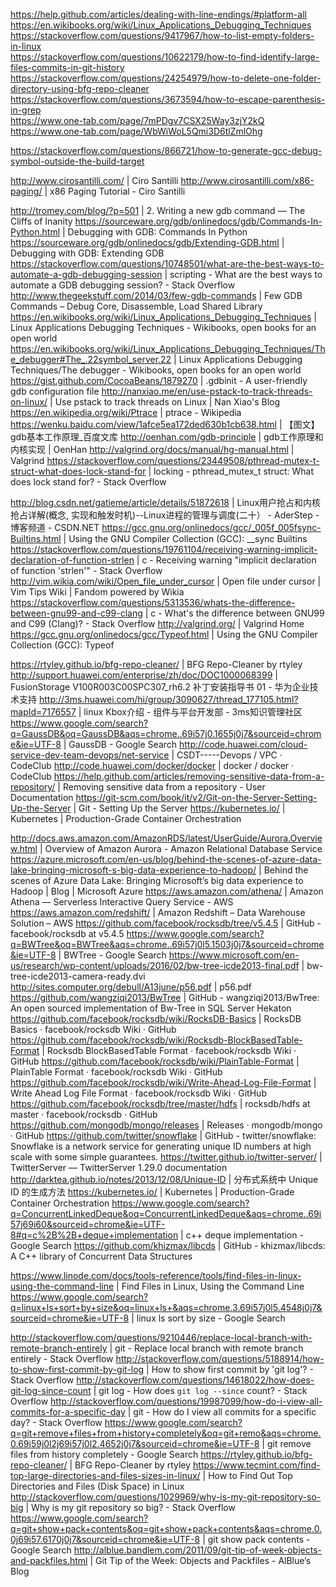 https://help.github.com/articles/dealing-with-line-endings/#platform-all  
https://en.wikibooks.org/wiki/Linux_Applications_Debugging_Techniques  
https://stackoverflow.com/questions/9417967/how-to-list-empty-folders-in-linux  
https://stackoverflow.com/questions/10622179/how-to-find-identify-large-files-commits-in-git-history  
https://stackoverflow.com/questions/24254979/how-to-delete-one-folder-directory-using-bfg-repo-cleaner  
https://stackoverflow.com/questions/3673594/how-to-escape-parenthesis-in-grep  
https://www.one-tab.com/page/7mPDgv7CSX25Way3zjY2kQ  
https://www.one-tab.com/page/WbWiWoL5Qmi3D6tlZmlOhg  

https://stackoverflow.com/questions/866721/how-to-generate-gcc-debug-symbol-outside-the-build-target

http://www.cirosantilli.com/ | Ciro Santilli
http://www.cirosantilli.com/x86-paging/ | x86 Paging Tutorial - Ciro Santilli

http://tromey.com/blog/?p=501 | 2. Writing a new gdb command — The Cliffs of Inanity
https://sourceware.org/gdb/onlinedocs/gdb/Commands-In-Python.html | Debugging with GDB: Commands In Python
https://sourceware.org/gdb/onlinedocs/gdb/Extending-GDB.html | Debugging with GDB: Extending GDB
https://stackoverflow.com/questions/10748501/what-are-the-best-ways-to-automate-a-gdb-debugging-session | scripting - What are the best ways to automate a GDB debugging session? - Stack Overflow
http://www.thegeekstuff.com/2014/03/few-gdb-commands | Few GDB Commands – Debug Core, Disassemble, Load Shared Library
https://en.wikibooks.org/wiki/Linux_Applications_Debugging_Techniques | Linux Applications Debugging Techniques - Wikibooks, open books for an open world
https://en.wikibooks.org/wiki/Linux_Applications_Debugging_Techniques/The_debugger#The_.22symbol_server.22 | Linux Applications Debugging Techniques/The debugger - Wikibooks, open books for an open world
https://gist.github.com/CocoaBeans/1879270 | .gdbinit - A user-friendly gdb configuration file
http://nanxiao.me/en/use-pstack-to-track-threads-on-linux/ | Use pstack to track threads on Linux | Nan Xiao's Blog
https://en.wikipedia.org/wiki/Ptrace | ptrace - Wikipedia
https://wenku.baidu.com/view/1afce5ea172ded630b1cb638.html | 【图文】gdb基本工作原理_百度文库
http://oenhan.com/gdb-principle | gdb工作原理和内核实现 | OenHan
http://valgrind.org/docs/manual/hg-manual.html | Valgrind
https://stackoverflow.com/questions/23449508/pthread-mutex-t-struct-what-does-lock-stand-for | locking - pthread_mutex_t struct: What does lock stand for? - Stack Overflow

http://blog.csdn.net/gatieme/article/details/51872618 | Linux用户抢占和内核抢占详解(概念, 实现和触发时机)--Linux进程的管理与调度(二十） - AderStep - 博客频道 - CSDN.NET
https://gcc.gnu.org/onlinedocs/gcc/_005f_005fsync-Builtins.html | Using the GNU Compiler Collection (GCC): __sync Builtins
https://stackoverflow.com/questions/19761104/receiving-warning-implicit-declaration-of-function-strlen | c - Receiving warning "implicit declaration of function 'strlen'" - Stack Overflow
http://vim.wikia.com/wiki/Open_file_under_cursor | Open file under cursor | Vim Tips Wiki | Fandom powered by Wikia
https://stackoverflow.com/questions/5313536/whats-the-difference-between-gnu99-and-c99-clang | c - What's the difference between GNU99 and C99 (Clang)? - Stack Overflow
http://valgrind.org/ | Valgrind Home
https://gcc.gnu.org/onlinedocs/gcc/Typeof.html | Using the GNU Compiler Collection (GCC): Typeof

https://rtyley.github.io/bfg-repo-cleaner/ | BFG Repo-Cleaner by rtyley
http://support.huawei.com/enterprise/zh/doc/DOC1000068399 | FusionStorage V100R003C00SPC307_rh6.2 补丁安装指导书 01 - 华为企业技术支持
http://3ms.huawei.com/hi/group/3090627/thread_177105.html?mapId=7176557 | linux Kbox介绍 - 组件与平台开发部 - 3ms知识管理社区
https://www.google.com/search?q=GaussDB&oq=GaussDB&aqs=chrome..69i57j0.1655j0j7&sourceid=chrome&ie=UTF-8 | GaussDB - Google Search
http://code.huawei.com/cloud-service-dev-team-devops/net-service | CSDT-----Devops / VPC · CodeClub
http://code.huawei.com/docker/docker | docker / docker · CodeClub
https://help.github.com/articles/removing-sensitive-data-from-a-repository/ | Removing sensitive data from a repository - User Documentation
https://git-scm.com/book/it/v2/Git-on-the-Server-Setting-Up-the-Server | Git - Setting Up the Server
https://kubernetes.io/ | Kubernetes | Production-Grade Container Orchestration

http://docs.aws.amazon.com/AmazonRDS/latest/UserGuide/Aurora.Overview.html | Overview of Amazon Aurora - Amazon Relational Database Service
https://azure.microsoft.com/en-us/blog/behind-the-scenes-of-azure-data-lake-bringing-microsoft-s-big-data-experience-to-hadoop/ | Behind the scenes of Azure Data Lake: Bringing Microsoft’s big data experience to Hadoop | Blog | Microsoft Azure
https://aws.amazon.com/athena/ | Amazon Athena — Serverless Interactive Query Service - AWS
https://aws.amazon.com/redshift/ | Amazon Redshift – Data Warehouse Solution – AWS
https://github.com/facebook/rocksdb/tree/v5.4.5 | GitHub - facebook/rocksdb at v5.4.5
https://www.google.com/search?q=BWTree&oq=BWTree&aqs=chrome..69i57j0l5.1503j0j7&sourceid=chrome&ie=UTF-8 | BWTree - Google Search
https://www.microsoft.com/en-us/research/wp-content/uploads/2016/02/bw-tree-icde2013-final.pdf | bw-tree-icde2013-camera-ready.dvi
http://sites.computer.org/debull/A13june/p56.pdf | p56.pdf
https://github.com/wangziqi2013/BwTree | GitHub - wangziqi2013/BwTree: An open sourced implementation of Bw-Tree in SQL Server Hekaton
https://github.com/facebook/rocksdb/wiki/RocksDB-Basics | RocksDB Basics · facebook/rocksdb Wiki · GitHub
https://github.com/facebook/rocksdb/wiki/Rocksdb-BlockBasedTable-Format | Rocksdb BlockBasedTable Format · facebook/rocksdb Wiki · GitHub
https://github.com/facebook/rocksdb/wiki/PlainTable-Format | PlainTable Format · facebook/rocksdb Wiki · GitHub
https://github.com/facebook/rocksdb/wiki/Write-Ahead-Log-File-Format | Write Ahead Log File Format · facebook/rocksdb Wiki · GitHub
https://github.com/facebook/rocksdb/tree/master/hdfs | rocksdb/hdfs at master · facebook/rocksdb · GitHub
https://github.com/mongodb/mongo/releases | Releases · mongodb/mongo · GitHub
https://github.com/twitter/snowflake | GitHub - twitter/snowflake: Snowflake is a network service for generating unique ID numbers at high scale with some simple guarantees.
https://twitter.github.io/twitter-server/ | TwitterServer — TwitterServer 1.29.0 documentation
http://darktea.github.io/notes/2013/12/08/Unique-ID | 分布式系统中 Unique ID 的生成方法
https://kubernetes.io/ | Kubernetes | Production-Grade Container Orchestration
https://www.google.com/search?q=ConcurrentLinkedDeque&oq=ConcurrentLinkedDeque&aqs=chrome..69i57j69i60&sourceid=chrome&ie=UTF-8#q=c%2B%2B+deque+implementation | c++ deque implementation - Google Search
https://github.com/khizmax/libcds | GitHub - khizmax/libcds: A C++ library of Concurrent Data Structures

https://www.linode.com/docs/tools-reference/tools/find-files-in-linux-using-the-command-line | Find Files in Linux, Using the Command Line
https://www.google.com/search?q=linux+ls+sort+by+size&oq=linux+ls+&aqs=chrome.3.69i57j0l5.4548j0j7&sourceid=chrome&ie=UTF-8 | linux ls sort by size - Google Search

http://stackoverflow.com/questions/9210446/replace-local-branch-with-remote-branch-entirely | git - Replace local branch with remote branch entirely - Stack Overflow
http://stackoverflow.com/questions/5188914/how-to-show-first-commit-by-git-log | How to show first commit by 'git log'? - Stack Overflow
http://stackoverflow.com/questions/14618022/how-does-git-log-since-count | git log - How does `git log --since` count? - Stack Overflow
http://stackoverflow.com/questions/19987099/how-do-i-view-all-commits-for-a-specific-day | git - How do I view all commits for a specific day? - Stack Overflow
https://www.google.com/search?q=git+remove+files+from+history+completely&oq=git+remo&aqs=chrome.0.69i59j0l2j69i57j0l2.4652j0j7&sourceid=chrome&ie=UTF-8 | git remove files from history completely - Google Search
https://rtyley.github.io/bfg-repo-cleaner/ | BFG Repo-Cleaner by rtyley
https://www.tecmint.com/find-top-large-directories-and-files-sizes-in-linux/ | How to Find Out Top Directories and Files (Disk Space) in Linux
http://stackoverflow.com/questions/1029969/why-is-my-git-repository-so-big | Why is my git repository so big? - Stack Overflow
https://www.google.com/search?q=git+show+pack+contents&oq=git+show+pack+contents&aqs=chrome.0.0j69i57.6170j0j7&sourceid=chrome&ie=UTF-8 | git show pack contents - Google Search
http://alblue.bandlem.com/2011/09/git-tip-of-week-objects-and-packfiles.html | Git Tip of the Week: Objects and Packfiles - AlBlue’s Blog

